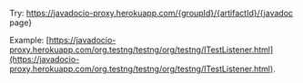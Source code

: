 Try: https://javadocio-proxy.herokuapp.com/{groupId}/{artifactId}/{javadoc page}

Example: [https://javadocio-proxy.herokuapp.com/org.testng/testng/org/testng/ITestListener.html](https://javadocio-proxy.herokuapp.com/org.testng/testng/org/testng/ITestListener.html).
